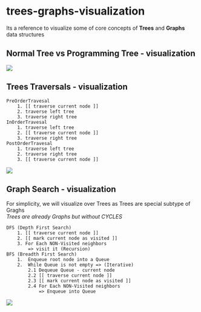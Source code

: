 # trees-graphs-visualization
Its a reference to visualize some of core concepts of **Trees** and **Graphs** data structures  



## Normal Tree vs Programming Tree - visualization  
<img src="https://github.com/ahmednabil88/trees-graphs-visualization/blob/master/Trees%20-%20Normal%20Tree%20vs%20Programming%20Tree/Normal%20Tree%20vs%20Programming%20Tree.gif" >  


## Trees Traversals - visualization  
	PreOrderTravesal
		1. [[ traverse current node ]]
		2. traverse left tree
		3. traverse right tree
	InOrderTravesal
		1. traverse left tree
		2. [[ traverse current node ]]
		3. traverse right tree
	PostOrderTravesal
		1. traverse left tree
		2. traverse right tree
		3. [[ traverse current node ]]

<img src="https://github.com/ahmednabil88/trees-graphs-visualize/blob/master/Trees%20Traversals/Pre-In-Post%20Traversal.gif" >




## Graph Search - visualization  
For simplicity, we will visualize over Trees as Trees are special subtype of Graghs  
*Trees are already Graphs but without CYCLES*

	DFS (Depth First Search)
		1. [[ traverse current node ]]
		2. [[ mark current node as visited ]]
		3. For Each NON-Visited neighbors 
			=> visit it (Recursion)
	BFS (Breadth First Search)
		1.  Enqueue root node into a Queue
		2.  While Queue is not empty => (Iterative)
			2.1 Dequeue Queue - current node
			2.2 [[ traverse current node ]]
			2.3 [[ mark current node as visited ]]
			2.4 For Each NON-Visited neighbors 
				=> Enqueue into Queue

<img src="https://github.com/ahmednabil88/trees-graphs-visualization/blob/master/Graph%20Search/Graph%20Search.gif" >

